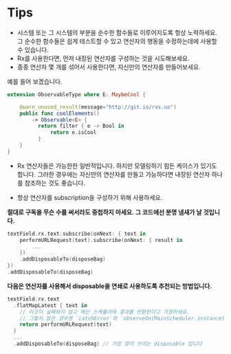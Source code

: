 Tips
====

* 시스템 또는 그 시스템의 부분을 순수한 함수들로 이루어지도록 항상 노력하세요. 그 순수한 함수들은 쉽게 테스트할 수 있고 연산자의 행동을 수정하는데에 사용할 수 있습니다.
* Rx를 사용한다면, 먼저 내장된 연산자를 구성하는 것을 시도해보세요.
* 종종 연산자 몇 개를 섞어서 사용한다면, 자신만의 연산자를 만들어보세요.

예를 들어 보겠습니다.

```swift
extension ObservableType where E: MaybeCool {

    @warn_unused_result(message="http://git.io/rxs.uo")
    public func coolElements()
        -> Observable<E> {
          return filter { e -> Bool in
              return e.isCool
          }
    }
}
```

* Rx 연산자들은 가능한한 일반적입니다. 하지만 모델링하기 힘든 케이스가 있기도 합니다. 그러한 경우에는 자신만의 연산자를 만들고 가능하다면 내장된 연산자 하나를 참조하는 것도 좋습니다.

* 항상 연산자를 subscription을 구성하기 위해 사용하세요.

**절대로 구독을 무슨 수를 써서라도 중첩하지 마세요. 그 코드에선 분명 냄새가 날 것입니다.**

```swift
textField.rx.text.subscribe(onNext: { text in
    performURLRequest(text).subscribe(onNext: { result in
        ...
    })
    .addDisposableTo(disposeBag)
})
.addDisposableTo(disposeBag)
```

**다음은 연산자를 사용해서 disposable을 연쇄로 사용하도록 추천되는 방법입니다.**

```swift
textField.rx.text
  .flatMapLatest { text in
    // 이것이 실패하지 않고 메인 스케쥴러에 결과를 반환한다고 가정하세요.
    // 그렇지 않은 경우엔 `catchError`와 `observeOn(MainScheduler.instance)`가 필요할 것입니다.
    return performURLRequest(text)
  }
  ...
  .addDisposableTo(disposeBag) // 가장 많이 쓰이는 disposable 입니다
```

